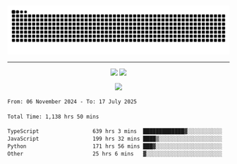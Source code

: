 <div align="center">
  <picture>
      <source
    media="(prefers-color-scheme: dark)"
      srcset="https://raw.githubusercontent.com/platane/snk/output/github-contribution-grid-snake-dark.svg"
      />
    <source
      media="(prefers-color-scheme: light)"
      srcset="https://raw.githubusercontent.com/xct007/xct007/output/github-contribution-grid-snake.svg"
      />
    <img
      alt="Snake"
      src="https://raw.githubusercontent.com/xct007/xct007/output/github-contribution-grid-snake.svg"
      />
  </picture>

</div>

___
<p align="center">
  <img src="https://readme-stats-blush-eta.vercel.app/api/top-langs/?username=xct007&layout=compact" />
  <img src="https://readme-stats-blush-eta.vercel.app/api?username=xct007&show_icons=true&theme=transparent&hide_title=true&include_all_commits=true" />
</p>

<p align="center">
  <img src="https://github-profile-trophy.vercel.app/?username=xct007&no-bg=true&rank=S,SS,SSS,A,AA,AAA,UNKNOWN,SECRET&row=3&title=-Followers,-Stars&margin-w=15&margin-h=15&column=2" />
</p>
<!--START_SECTION:waka-->

```txt
From: 06 November 2024 - To: 17 July 2025

Total Time: 1,138 hrs 50 mins

TypeScript                 639 hrs 3 mins  █████████████▓░░░░░░░░░░░   54.90 %
JavaScript                 199 hrs 32 mins ████▒░░░░░░░░░░░░░░░░░░░░   17.14 %
Python                     171 hrs 56 mins ███▓░░░░░░░░░░░░░░░░░░░░░   14.77 %
Other                      25 hrs 6 mins   ▓░░░░░░░░░░░░░░░░░░░░░░░░   02.16 %
```

<!--END_SECTION:waka-->
